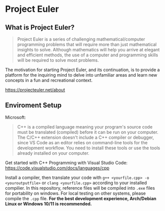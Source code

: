 # Project Euler
## What is Project Euler?

>Project Euler is a series of challenging mathematical/computer programming problems that will require more than just mathematical insights to solve. Although mathematics will help you arrive at elegant and efficient methods, the use of a computer and programming skills will be required to solve most problems.

The motivation for starting Project Euler, and its continuation, is to provide a platform for the inquiring mind to delve into unfamiliar areas and learn new concepts in a fun and recreational context.

https://projecteuler.net/about

## Enviroment Setup
Microsoft:
>C++ is a compiled language meaning your program's source code must be translated (compiled) before it can be run on your computer. The C/C++ extension doesn't include a C++ compiler or debugger, since VS Code as an editor relies on command-line tools for the development workflow. You need to install these tools or use the tools already installed on your computer.

Get started with C++ Programming with Visual Studio Code: https://code.visualstudio.com/docs/languages/cpp

Install a compiler, then translate your code with ```g++ <yourfile.cpp> -o <youroutputfile>``` or ```clang <yourfile.cpp>``` according to your installed compilier. In this repository, reference files will be compiled into ```.exe``` files for portability on windows. For local testing on other systems, please compile the ```.cpp``` file. **For the best development experience, Arch/Debian Linux or Windows 10/11 is recommended.**
